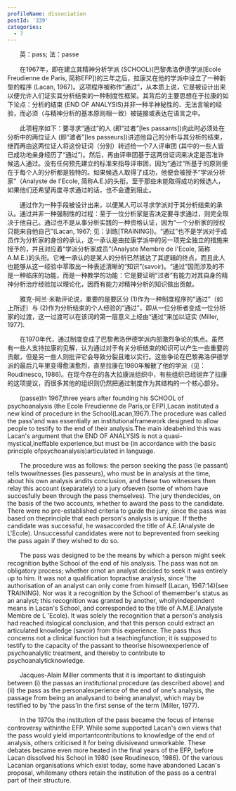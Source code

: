 ```yaml
---
profileName: dissociation
postId: '339'
categories:
  - 7
---
```

‌‌‌‌　　英：pass; 法：passe


‌‌‌‌　　在1967年，即在建立其精神分析学派 (SCHOOL)(巴黎弗洛伊德学派[Ecole Freudienne de Paris, 简称EFP])的三年之后，拉康又在他的学派中设立了一种新型的程序 (Lacan, 1967)。这项程序被称作“通过”，从本质上说，它是被设计出来以便允许人们证实其分析结束的一种制度性框架。其背后的主要思想在于拉康的如下论点：分析的结束 (END OF ANALYSIS)并非一种半神秘性的、无法言喻的经验，而必须（与精神分析的基本原则相一致）被链接或表达在语言之中。

‌‌‌‌　　此项程序如下：要寻求“通过”的人 (即“过者”[les passants])向此时必须处在分析中的两位证人 (即“渡者”[les passeurs])讲述他自己的分析与其分析的结束，继而再由这两位证人将这份证词（分别）转述给一个7人评审团 (其中的一些人皆已成功地亲身经历了“通过”)。然后，再由评审团基于这两份证词来决定是否准许候选人通过。没有任何预先建立的标准来指导评审团，因为“通过”所基于的原则便在于每个人的分析都是独特的。如果候选人取得了成功，他便会被授予“学派分析家”（Analyste de I'Ecole, 简称A.E.)的头衔。至于那些未能取得成功的候选人，如果他们还希望再度寻求通过的话，也不会遭到阻止。

‌‌‌‌　　通过作为一种手段被设计出来，以便某人可以寻求学派对于其分析结束的承认。通过并非一种强制性的过程：至于一位分析家是否决定要寻求通过，则完全取决于他自己。通过也不是从事分析实践的一种资格认证，因为“一个分析家的授权只能来自他自己”(Lacan, 1967; 见：训练[TRAINING])。“通过”也不是学派对于成员作为分析家的身份的承认，这一承认是由拉康学派中的另一项完全独立的措施来授予的，并且对应着“学派分析家成员”(Analyste Membre de I'Ecole, 简称A.M.E.)的头衔。它唯一承认的是某人的分析已然抵达了其逻辑的终点，而且此人也能够从这一经验中萃取出一种表述清晰的“知识”(savoir)。“通过”因而涉及的不是一种临床的功能，而是一种教学的功能：它是要证明“过者”有能力对其自身的精神分析治疗经验加以理论化，因而有能力对精神分析的知识做出贡献。

‌‌‌‌　　雅克-阿兰·米勒评论说，重要的是要区分 (1)作为一种制度程序的“通过”（如上所述）与 (2)作为分析结束的个人经验的“通过”，即从一位分析者变成一位分析家的过渡，这一过渡可以在该词的第一层意义上经由“通过”来加以证实 (Miller, 1977).

‌‌‌‌　　在1970年代，通过制度变成了巴黎弗洛伊德学派内部激烈争论的焦点。虽然有一些人支持拉康的见解，认为通过对于有关分析结束的知识可以产生一些重要的贡献，但是另一些人则批评它会导致分裂且难以实行。这些争论在巴黎弗洛伊德学派的最后几年里变得愈演愈烈，直至拉康在1980年解散了他的学派（见：Roudinesco, 1986)。在现今存在的各大拉康派组织中，有些组织已经抛弃了拉康的这项提议，而很多其他的组织则仍然把通过制度作为其结构的一个核心部分。


‌‌‌‌　　(passe)In 1967,three years after founding his SCHOOL of psychoanalysis (the Ecole Freudienne de Paris,or EFP),Lacan instituted a new kind of procedure in the School(Lacan,1967).The procedure was called the pass'and was essentially an institutionalframework designed to allow people to testify to the end of their analysis.The main ideabehind this was Lacan's argument that the END OF ANALYSIS is not a quasi-mystical,ineffable experience,but must be (in accordance with the basic principle ofpsychoanalysis)articulated in language.

‌‌‌‌　　The procedure was as follows: the person seeking the pass (le passant) tells twowitnesses (les passeurs), who must be in analysis at the time, about his own analysis andits conclusion, and these two witnesses then relay this account (separately) to a jury ofseven (some of whom have succesfully been through the pass themselves). The jury thendecides, on the basis of the two accounts, whether to award the pass to the candidate. There were no pre-established criteria to guide the jury, since the pass was based on theprinciple that each person's analysis is unique. If thethe candidate was successful, he wasaccorded the title of A.E.(Analyste de L'Ecole). Unsuccessful candidates were not to beprevented from seeking the pass again if they wished to do so.

‌‌‌‌　　The pass was designed to be the means by which a person might seek recognition bythe School of the end of his analysis. The pass was not an obligatory process; whether ornot an analyst decided to seek it was entirely up to him. It was not a qualification topractise analysis, since 'the authorisation of an analyst can only come from himself (Lacan, 1967:14)(see TRAINING). Nor was it a recognition by the School of themember's status as an analyst; this recognition was granted by another, whollyindependent means in Lacan's School, and corresponded to the title of A.M.E.(Analyste Membre de L 'Ecole). It was solely the recognition that a person's analysis had reached itslogical conclusion, and that this person could extract an articulated knowledge (savoir) from this experience. The pass thus concerns not a clinical function but a teachingfunction; it is supposed to testify to the capacity of the passant to theorise hisownexperience of psychoanalytic treatment, and thereby to contribute to psychoanalyticknowledge.

‌‌‌‌　　Jacques-Alain Miller comments that it is important to distinguish between (i) the passas an institutional procedure (as described above) and (ii) the pass as the personalexperience of the end of one's analysis, the passage from being an analysand to being ananalyst, which may be testified to by 'the pass'in the first sense of the term (Miller, 1977).

‌‌‌‌　　In the 1970s the institution of the pass became the focus of intense controversy withinthe EFP. While some supported Lacan's own views that the pass would yield importantcontributions to knowledge of the end of analysis, others criticised it for being divisiveand unworkable. These debates became even more heated in the final years of the EFP, before Lacan dissolved his School in 1980 (see Roudinesco, 1986). Of the various Lacanian organisations which exist today, some have abandoned Lacan's proposal, whilemany others retain the institution of the pass as a central part of their structure.

